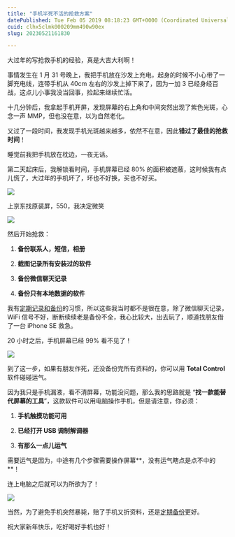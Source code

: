 ```yaml
---
title: "手机半死不活的抢救方案"
datePublished: Tue Feb 05 2019 08:18:23 GMT+0000 (Coordinated Universal Time)
cuid: clhx5clmk000209mm490w90ex
slug: 20230521161830

---
```


大过年的写抢救手机的经验，真是大吉大利啊！

事情发生在 1 月 31 号晚上，我把手机放在沙发上充电，起身的时候不小心带了一脚充电线，连带手机从 40cm 左右的沙发上掉下来了，因为一加 3 已经身经百战，这点儿小事我没当回事，捡起来继续忙活。

十几分钟后，我拿起手机开屏，发现屏幕的右上角和中间突然出现了紫色光斑，心念一声 MMP，但也没在意，以为自然老化。

又过了一段时间，我发现手机光斑越来越多，依然不在意，因此**错过了最佳的抢救时间**！

睡觉前我把手机放在枕边，一夜无话。

第二天起床后，我解锁看时间，手机屏幕已经 80% 的面积被遮蔽，这时候我有点儿慌了，大过年的手机坏了，坏也不好换，买也不好买。

![](https://cdn.hashnode.com/res/hashnode/image/upload/v1684657063419/8aa6d1c2-ebc7-480c-a498-dd420cdc89b5.jpeg)

上京东找原装屏，550，我决定微笑 

![](https://cdn.hashnode.com/res/hashnode/image/upload/v1684657068628/39bfcc03-c2a0-4498-92e3-3fcdf6ca6af3.jpeg)

然后开始抢救：

1. **备份联系人，短信，相册**
    
2. **截图记录所有安装过的软件**
    
3. **备份微信聊天记录**
    
4. **备份只有本地数据的软件**
    

我有[定期记录和备份](http://mp.weixin.qq.com/s?__biz=MzI3MzU5MDA1OQ==&mid=2247485030&idx=1&sn=9af4be93434f5ba8d7a3fcee4a51feef&chksm=eb21b422dc563d34120746207e7a72a1e43aa08f9426c6797547fbddd8af099b639671e4e161&scene=21#wechat_redirect)的习惯，所以这些我当时都不是很在意，除了微信聊天记录，WiFi 信号不好，断断续续老是备份不全，我心比较大，出去玩了，顺道找朋友借了一台 iPhone SE 救急。

20 小时之后，手机屏幕已经 99% 看不见了！

![](https://cdn.hashnode.com/res/hashnode/image/upload/v1684657075426/4a687832-973a-400f-b9f0-3d199b489655.jpeg)

到了这一步，如果有朋友作死，还没备份完所有资料的，你可以用 **Total Control** 软件碰碰运气。

因为我只是手机漏液，看不清屏幕，功能没问题，那么我的思路就是 “**找一款能替代屏幕的工具**”，这款软件可以用电脑操作手机，但是请注意，你必须：

1. **手机触摸功能可用**
    
2. **已经打开 USB 调制解调器**
    
3. **有那么一点儿运气**
    

需要运气是因为，中途有几个步骤需要操作屏幕**，没有运气瞎点是点不中的**！

连上电脑之后就可以为所欲为了！

![](https://cdn.hashnode.com/res/hashnode/image/upload/v1684657084469/9e89c906-2321-43e3-93ef-f5e695a2b3d9.jpeg)

当然，为了避免手机突然暴毙，赔了手机又折资料，还是[定期备份](http://mp.weixin.qq.com/s?__biz=MzI3MzU5MDA1OQ==&mid=2247484841&idx=1&sn=9be175e035e5819f183abe88e4a39ff3&chksm=eb21b7eddc563efb42ac7e672b13cabb35d7cf0be725a5947510ffed823fc8e69b6fcaf64625&scene=21#wechat_redirect)更好。

祝大家新年快乐，吃好喝好手机也好！